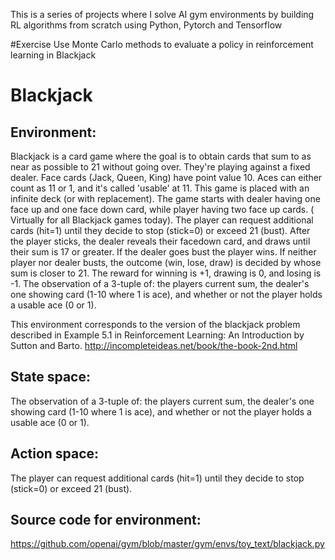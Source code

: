 This is a series of projects where I solve AI gym environments by building RL algorithms from scratch using Python, Pytorch and Tensorflow

#Exercise
Use Monte Carlo methods to evaluate a policy in reinforcement learning in Blackjack

# Blackjack
## Environment:
Blackjack is a card game where the goal is to obtain cards that sum to as near as possible to 21 without going over.  They're playing against a fixed dealer. Face cards (Jack, Queen, King) have point value 10.     Aces can either count as 11 or 1, and it's called 'usable' at 11. This game is placed with an infinite deck (or with replacement).
The game starts with dealer having one face up and one face down card, while player having two face up cards. ( Virtually for all Blackjack games today). 
The player can request additional cards (hit=1) until they decide to stop (stick=0) or exceed 21 (bust).   After the player sticks, the dealer reveals their facedown card, and draws until their sum is 17 or greater.  If the dealer goes bust the player wins. If neither player nor dealer busts, the outcome (win, lose, draw) is decided by whose sum is closer to 21.  The reward for winning is +1, drawing is 0, and losing is -1.     The observation of a 3-tuple of: the players current sum, the dealer's one showing card (1-10 where 1 is ace), and whether or not the player holds a usable ace (0 or 1).

This environment corresponds to the version of the blackjack problem described in Example 5.1 in Reinforcement Learning: An Introduction by Sutton and Barto.  http://incompleteideas.net/book/the-book-2nd.html
## State space:
The observation of a 3-tuple of: the players current sum, the dealer's one showing card (1-10 where 1 is ace), and whether or not the player holds a usable ace (0 or 1).

## Action space:
The player can request additional cards (hit=1) until they decide to stop (stick=0) or exceed 21 (bust).
## Source code for environment:
https://github.com/openai/gym/blob/master/gym/envs/toy_text/blackjack.py
